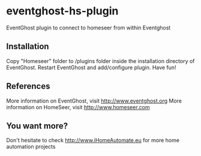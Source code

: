 eventghost-hs-plugin
====================

EventGhost plugin to connect to homeseer from within Eventghost

Installation
------------
Copy "Homeseer" folder to /plugins folder inside the installation directory of EventGhost.
Restart EventGhost and add/configure plugin.
Have fun!

References
----------
More information on EventGhost, visit http://www.eventghost.org
More information on HomeSeer, visit http://www.homeseer.com

You want more?
--------------
Don't hesitate to check http://www.iHomeAutomate.eu for more home automation projects


